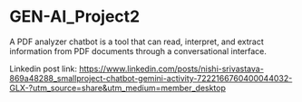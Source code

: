 # GEN-AI_Project2
A PDF analyzer chatbot is a tool that can read, interpret, and extract information from PDF documents through a conversational interface.

Linkedin post link: https://www.linkedin.com/posts/nishi-srivastava-869a48288_smallproject-chatbot-gemini-activity-7222166760400044032-GLX-?utm_source=share&utm_medium=member_desktop
